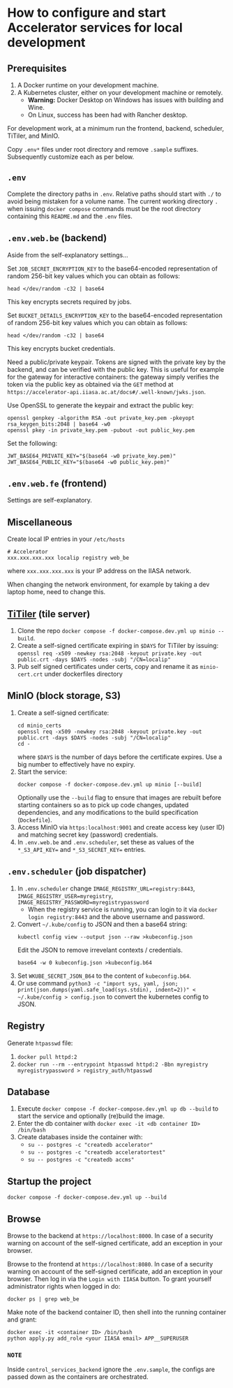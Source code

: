 # How to configure and start Accelerator services for local development

## Prerequisites

1. A Docker runtime on your development machine.
2. A Kubernetes cluster, either on your development machine or remotely.
   * **Warning:** Docker Desktop on Windows has issues with building and Wine.
   * On Linux, success has been had with Rancher desktop.

For development work, at a minimum run the frontend, backend, scheduler, TiTiler, and MinIO.

Copy `.env*` files under root directory and remove `.sample` suffixes. Subsequently customize each as per below.

## `.env`

Complete the directory paths in `.env`. Relative paths should start with `./` to avoid being mistaken for a volume name. The current working directory `.` when issuing `docker compose` commands must be the root directory containing this `README.md` and the `.env` files.

## `.env.web.be` (backend)

Aside from the self-explanatory settings...

Set `JOB_SECRET_ENCRYPTION_KEY` to the base64-encoded representation of random 256-bit key values which you can obtain as follows:
```
head </dev/random -c32 | base64
```
This key encrypts secrets required by jobs.

Set `BUCKET_DETAILS_ENCRYPTION_KEY` to the base64-encoded representation of random 256-bit key values which you can obtain as follows:
```
head </dev/random -c32 | base64
```
This key encrypts bucket credentials.

Need a public/private keypair. Tokens are signed with the private key by the backend, and can be verified with the public key. This is useful for example for the gateway for interactive containers: the gateway simply verifies the token via the public key as obtained via the `GET` method at `https://accelerator-api.iiasa.ac.at/docs#/.well-known/jwks.json`.

Use OpenSSL to generate the keypair and extract the public key:
```
openssl genpkey -algorithm RSA -out private_key.pem -pkeyopt rsa_keygen_bits:2048 | base64 -w0
openssl pkey -in private_key.pem -pubout -out public_key.pem
```

Set the following:
```
JWT_BASE64_PRIVATE_KEY="$(base64 -w0 private_key.pem)"
JWT_BASE64_PUBLIC_KEY="$(base64 -w0 public_key.pem)"
```

## `.env.web.fe` (frontend)

Settings are self-explanatory.

## Miscellaneous

Create local IP entries in your `/etc/hosts`
```
# Accelerator
xxx.xxx.xxx.xxx localip registry web_be
```
where `xxx.xxx.xxx.xxx` is your IP address on the IIASA network.

When changing the network environment, for example by taking a dev laptop home, need to change this.

## [TiTiler](https://developmentseed.org/titiler/) (tile server)

1. Clone the repo `docker compose -f docker-compose.dev.yml up minio --build`.
2. Create a self-signed certificate expiring in `$DAYS` for TiTiler by issuing:
  `openssl req -x509 -newkey rsa:2048 -keyout private.key -out public.crt -days $DAYS -nodes -subj "/CN=localip"`
3. Pub self signed certificates under certs, copy and rename it as `minio-cert.crt` under dockerfiles directory

## MinIO (block storage, S3)

1. Create a self-signed certificate:
   ```
   cd minio_certs
   openssl req -x509 -newkey rsa:2048 -keyout private.key -out public.crt -days $DAYS -nodes -subj "/CN=localip"
   cd -
   ```
   where `$DAYS` is the number of days before the certificate expires. Use a big number to effectively have no expiry.
2. Start the service:
   ```
   docker compose -f docker-compose.dev.yml up minio [--build]
   ```
   Optionally use the `--build` flag to ensure that images are rebuilt before starting
   containers so as to pick up code changes, updated dependencies, and any
   modifications to the build specification (`Dockefile`).
3. Access MinIO via `https:localhost:9001` and create access key (user ID)
   and matching secret key (password) credentials.
4. In `.env.web.be` and `.env.scheduler`, set these as values of the `*_S3_API_KEY=`
   and `*_S3_SECRET_KEY=` entries.

## `.env.scheduler` (job dispatcher)

1. In `.env.scheduler` change `IMAGE_REGISTRY_URL=registry:8443`, `IMAGE_REGISTRY_USER=myregistry`, `IMAGE_REGISTRY_PASSWORD=myregistrypassword`
   - When the registry service is running, you can login to it via `docker login registry:8443` and the above username and password.
2. Convert `~/.kube/config` to JSON and then a base64 string:
   ```
   kubectl config view --output json --raw >kubeconfig.json
   ```
   Edit the JSON to remove irrevelant contexts / credentials.
   ```
   base64 -w 0 kubeconfig.json >kubeconfig.b64
   ```
3. Set  `WKUBE_SECRET_JSON_B64` to the content of `kubeconfig.b64`.
4. Or use command `python3 -c "import sys, yaml, json; print(json.dumps(yaml.safe_load(sys.stdin), indent=2))" < ~/.kube/config > config.json` to convert the kubernetes config to JSON.

## Registry

Generate `htpasswd` file:
1. `docker pull httpd:2`
2. `docker run --rm --entrypoint htpasswd httpd:2 -Bbn myregistry myregistrypassword > registry_auth/htpasswd`

## Database

1. Execute `docker compose -f docker-compose.dev.yml up db --build` to start the service and optionally (re)build the image.
2. Enter the db container with `docker exec -it <db container ID> /bin/bash`
3. Create databases inside the container with:
   - `su -- postgres -c "createdb accelerator"`
   - `su -- postgres -c "createdb acceleratortest"`
   - `su -- postgres -c "createdb accms"`

## Startup the project

`docker compose -f docker-compose.dev.yml up --build`

## Browse

Browse to the backend at `https://localhost:8000`. In case of a security warning on account of the self-signed certificate, add an exception in your browser.

Browse to the frontend at `https://localhost:8080`. In case of a security warning on account of the self-signed certificate, add an exception in your browser. Then log in via the `Login with IIASA` button. To grant yourself administrator rights when logged in do:
```
docker ps | grep web_be
```
Make note of the backend container ID, then shell into the running container and grant:
```
docker exec -it <container ID> /bin/bash
python apply.py add_role <your IIASA email> APP__SUPERUSER
```

### `NOTE`

Inside `control_services_backend` ignore the `.env.sample`, the configs are passed down as the containers are orchestrated.
